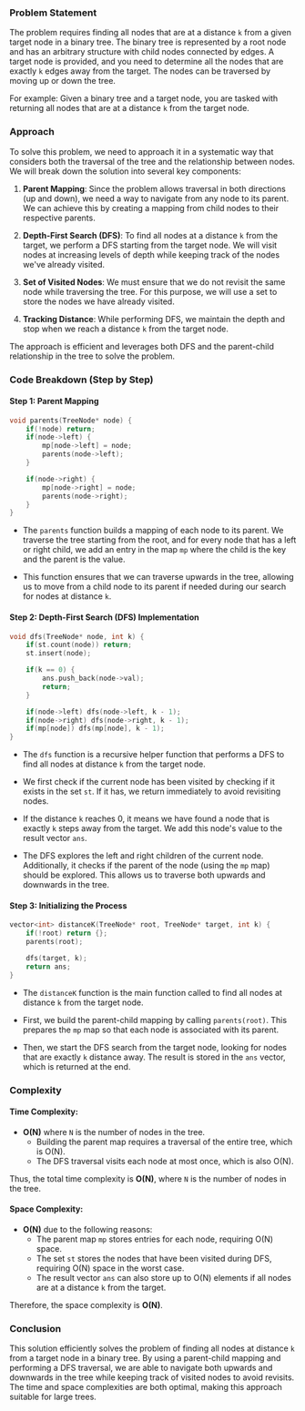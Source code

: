 ### Problem Statement

The problem requires finding all nodes that are at a distance `k` from a given target node in a binary tree. The binary tree is represented by a root node and has an arbitrary structure with child nodes connected by edges. A target node is provided, and you need to determine all the nodes that are exactly `k` edges away from the target. The nodes can be traversed by moving up or down the tree.

For example:
Given a binary tree and a target node, you are tasked with returning all nodes that are at a distance `k` from the target node.

### Approach

To solve this problem, we need to approach it in a systematic way that considers both the traversal of the tree and the relationship between nodes. We will break down the solution into several key components:

1. **Parent Mapping**: Since the problem allows traversal in both directions (up and down), we need a way to navigate from any node to its parent. We can achieve this by creating a mapping from child nodes to their respective parents.

2. **Depth-First Search (DFS)**: To find all nodes at a distance `k` from the target, we perform a DFS starting from the target node. We will visit nodes at increasing levels of depth while keeping track of the nodes we've already visited.

3. **Set of Visited Nodes**: We must ensure that we do not revisit the same node while traversing the tree. For this purpose, we will use a set to store the nodes we have already visited.

4. **Tracking Distance**: While performing DFS, we maintain the depth and stop when we reach a distance `k` from the target node.

The approach is efficient and leverages both DFS and the parent-child relationship in the tree to solve the problem.

### Code Breakdown (Step by Step)

#### Step 1: Parent Mapping

```cpp
void parents(TreeNode* node) {
    if(!node) return;
    if(node->left) {
        mp[node->left] = node;
        parents(node->left);
    }

    if(node->right) {
        mp[node->right] = node;
        parents(node->right);
    }
}
```

- The `parents` function builds a mapping of each node to its parent. We traverse the tree starting from the root, and for every node that has a left or right child, we add an entry in the map `mp` where the child is the key and the parent is the value.
  
- This function ensures that we can traverse upwards in the tree, allowing us to move from a child node to its parent if needed during our search for nodes at distance `k`.

#### Step 2: Depth-First Search (DFS) Implementation

```cpp
void dfs(TreeNode* node, int k) {
    if(st.count(node)) return;
    st.insert(node);

    if(k == 0) {
        ans.push_back(node->val);
        return;
    }

    if(node->left) dfs(node->left, k - 1);
    if(node->right) dfs(node->right, k - 1);
    if(mp[node]) dfs(mp[node], k - 1);
}
```

- The `dfs` function is a recursive helper function that performs a DFS to find all nodes at distance `k` from the target node.
- We first check if the current node has been visited by checking if it exists in the set `st`. If it has, we return immediately to avoid revisiting nodes.
  
- If the distance `k` reaches 0, it means we have found a node that is exactly `k` steps away from the target. We add this node's value to the result vector `ans`.

- The DFS explores the left and right children of the current node. Additionally, it checks if the parent of the node (using the `mp` map) should be explored. This allows us to traverse both upwards and downwards in the tree.

#### Step 3: Initializing the Process

```cpp
vector<int> distanceK(TreeNode* root, TreeNode* target, int k) {
    if(!root) return {};
    parents(root);

    dfs(target, k);
    return ans;
}
```

- The `distanceK` function is the main function called to find all nodes at distance `k` from the target node.
  
- First, we build the parent-child mapping by calling `parents(root)`. This prepares the `mp` map so that each node is associated with its parent.
  
- Then, we start the DFS search from the target node, looking for nodes that are exactly `k` distance away. The result is stored in the `ans` vector, which is returned at the end.

### Complexity

#### Time Complexity:
- **O(N)** where `N` is the number of nodes in the tree.
  - Building the parent map requires a traversal of the entire tree, which is O(N).
  - The DFS traversal visits each node at most once, which is also O(N).
  
Thus, the total time complexity is **O(N)**, where `N` is the number of nodes in the tree.

#### Space Complexity:
- **O(N)** due to the following reasons:
  - The parent map `mp` stores entries for each node, requiring O(N) space.
  - The set `st` stores the nodes that have been visited during DFS, requiring O(N) space in the worst case.
  - The result vector `ans` can also store up to O(N) elements if all nodes are at a distance `k` from the target.
  
Therefore, the space complexity is **O(N)**.

### Conclusion

This solution efficiently solves the problem of finding all nodes at distance `k` from a target node in a binary tree. By using a parent-child mapping and performing a DFS traversal, we are able to navigate both upwards and downwards in the tree while keeping track of visited nodes to avoid revisits. The time and space complexities are both optimal, making this approach suitable for large trees.